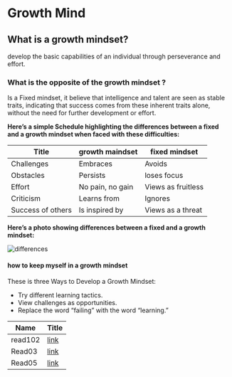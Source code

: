 # **Growth Mind**
## What is a growth mindset?
 develop  the basic capabilities of an individual  through perseverance and effort.
 ### What is the opposite of the growth mindset ? ###
 Is a Fixed mindset, it believe that intelligence and talent are seen as stable traits, indicating that success comes from these inherent traits alone, without the need for further development or effort.
 
 **Here’s a simple Schedule highlighting the differences between a fixed and a growth mindset when faced with these difficulties:**

Title|growth maindset|fixed mindset
|---|----|----
Challenges|Embraces|Avoids
Obstacles|Persists|loses focus
Effort|No pain, no gain|Views as fruitless
Criticism|Learns from|Ignores
Success of others|Is inspired by|Views as a threat


**Here’s a photo showing differences between a fixed and a growth mindset:**

![differences](https://ideapod.com/wp-content/uploads/2019/04/Fixed-vs-Growth_-The-two-basic-mindsets-that-shape-our-lives-compressor-1152x603.jpg)

#### **how to keep myself in a growth mindset** ####
These is three Ways to Develop a Growth Mindset:
- Try different learning tactics.
- View challenges as opportunities.
- Replace the word “failing” with the word “learning.”

Name|Title
|---|---|
read102|[link](https://shahdaljalam.github.io/reading-notes/read102)
Read03|[link](https://shahdaljalam.github.io/reading-notes/Read03)
Read05|[link](https://shahdaljalam.github.io/reading-notes/read05)